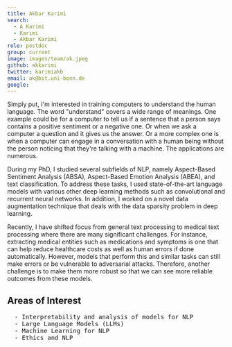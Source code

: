 ```yaml
---
title: Akbar Karimi
search:
  - A Karimi
  - Karimi
  - Akbar Karimi
role: postdoc
group: current
image: images/team/ak.jpeg
github: akkarimi
twitter: karimiakb
email: ak@bit.uni-bonn.de
google: 
---
```


Simply put, I'm interested in training computers to understand the human language. The word "understand" covers a wide range of meanings. One example could be for a computer to tell us if a sentence that a person says contains a positive sentiment or a negative one. Or when we ask a computer a question and it gives us the answer. Or a more complex one is when a computer can engage in a conversation with a human being without the person noticing that they're talking with a machine. The applications are numerous.

During my PhD, I studied several subfields of NLP, namely Aspect-Based Sentiment Analysis (ABSA), Aspect-Based Emotion Analysis (ABEA), and text classification. To address these tasks, I used state-of-the-art language models with various other deep learning methods such as convolutional and recurrent neural networks. In addition, I worked on a novel data augmentation technique that deals with the data sparsity problem in deep learning. 

Recently, I have shifted focus from general text processing to medical text processing where there are many significant challenges. For instance, extracting medical entities such as medications and symptoms is one that can help reduce healthcare costs as well as human errors if done automatically. However, models that perform this and similar tasks can still make errors or be vulnerable to adversarial attacks. Therefore, another challenge is to make them more robust so that we can see more reliable outcomes from these models.


## Areas of Interest
  <pre>  - Interpretability and analysis of models for NLP 
  - Large Language Models (LLMs)
  - Machine Learning for NLP
  - Ethics and NLP
